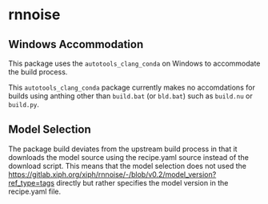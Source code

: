 # rnnoise

## Windows Accommodation

This package uses the `autotools_clang_conda` on Windows to accommodate the build process.

This `autotools_clang_conda` package currently makes no accomdations
for builds using anthing other than `build.bat` (or `bld.bat`)
such as `build.nu` or `build.py`.

## Model Selection

The package build deviates from the upstream build process in that
it downloads the model source using the recipe.yaml source instead of
the download script.
This means that the model selection does not used the
https://gitlab.xiph.org/xiph/rnnoise/-/blob/v0.2/model_version?ref_type=tags
directly but rather specifies the model version in the recipe.yaml file.

